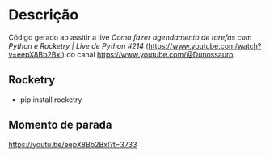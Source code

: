 # Descrição

Código gerado ao assitir a live *Como fazer agendamento de tarefas com Python e Rocketry | Live de Python #214* (https://www.youtube.com/watch?v=eepX8Bb2BxI) do canal https://www.youtube.com/@Dunossauro.

## Rocketry

- pip install rocketry

## Momento de parada

https://youtu.be/eepX8Bb2BxI?t=3733